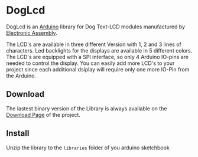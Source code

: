 DogLcd
======
DogLcd is an [Arduino](http://arduino.cc) library for Dog Text-LCD modules manufactured by  
[Electronic Assembly](http://www.lcd-module.com/products/dog.html "Electronic Assembly Website").

The LCD's are available in three different Version with  1, 2 and 3 lines of characters.
Led backlights for the displays are available in 5 different colors. 
The LCD's are equipped with a SPI interface, so only 4 Arduino IO-pins 
are needed to control the display. You can easily add more LCD's to your project
since each additional dsiplay will require only one more IO-Pin from the Arduino.

Download
--------
The lastest binary version of the Library is always available on the 
[Download Page](https://github.com/wayoda/DogLcd/downloads) of the project.

Install
-------
Unzip the library to the `libraries` folder of you arduino sketchbook



